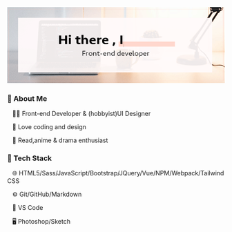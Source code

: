 <img src="https://raw.githubusercontent.com/Rururlee/Rururlee/master/assets/github_cover.gif">

<h3>🔖 About Me</h3>

&nbsp;&nbsp;&nbsp;👩‍💻   Front-end Developer & (hobbyist)UI Designer

&nbsp;&nbsp;&nbsp;🙌  Love coding and design

&nbsp;&nbsp;&nbsp;📙  Read,anime & drama enthusiast



<h3>🔖 Tech Stack</h3>

&nbsp;&nbsp;&nbsp;🌐  HTML5/Sass/JavaScript/Bootstrap/JQuery/Vue/NPM/Webpack/Tailwind CSS

&nbsp;&nbsp;&nbsp;⚙️  Git/GitHub/Markdown

&nbsp;&nbsp;&nbsp;🔧  VS Code

&nbsp;&nbsp;&nbsp;🖥  Photoshop/Sketch

